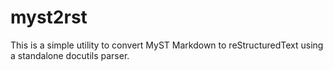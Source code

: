 # myst2rst

This is a simple utility to convert MyST Markdown to reStructuredText using a standalone docutils parser.
